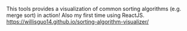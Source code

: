 This tools provides a visualization of common sorting algorithms (e.g. merge sort) in action! Also my first time using ReactJS.
https://willisguo14.github.io/sorting-algorithm-visualizer/ 
